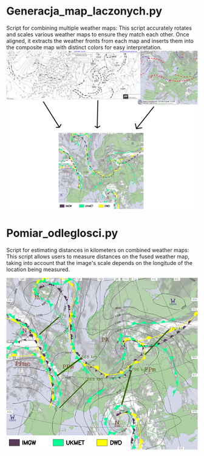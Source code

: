 # Generacja_map_laczonych.py
Script for combining multiple weather maps: This script accurately rotates and scales various weather maps to ensure they match each other. Once aligned, it extracts the weather fronts from each map and inserts them into the composite map with distinct colors for easy interpretation.
![Image](Prezentacja/Laczenie.png)
# Pomiar_odleglosci.py
Script for estimating distances in kilometers on combined weather maps: This script allows users to measure distances on the fused weather map, taking into account that the image's scale depends on the longitude of the location being measured.

![Image](Prezentacja/Pomiar_odleglosci.png)
